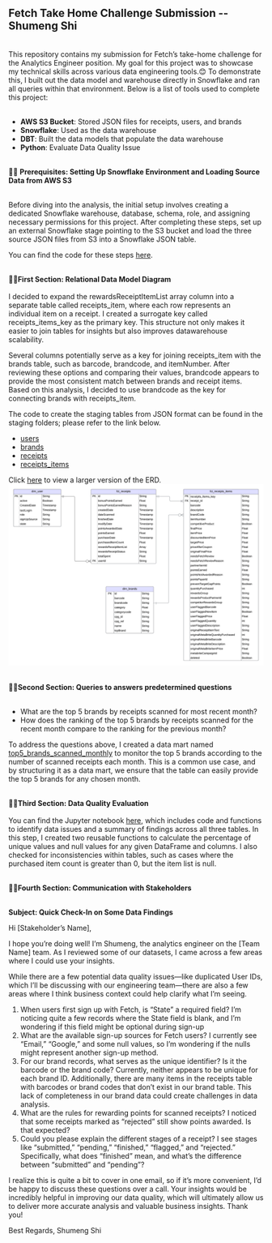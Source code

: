 ## Fetch Take Home Challenge Submission -- Shumeng Shi
<br>
This repository contains my submission for Fetch’s take-home challenge for the Analytics Engineer position. My goal for this project was to showcase my technical skills across various data engineering tools.😊 To demonstrate this, I built out the data model and warehouse directly in Snowflake and ran all queries within that environment. Below is a list of tools used to complete this project:<br><br>

- **AWS S3 Bucket**: Stored JSON files for receipts, users, and brands
- **Snowflake**: Used as the data warehouse
- **DBT**: Built the data models that populate the data warehouse
- **Python**: Evaluate Data Quality Issue 
<br><br>

📍📍 **Prerequisites: Setting Up Snowflake Environment and Loading Source Data from AWS S3**<br><br>

Before diving into the analysis, the initial setup involves creating a dedicated Snowflake warehouse, database, schema, role, and assigning necessary permissions for this project. After completing these steps, set up an external Snowflake stage pointing to the S3 bucket and load the three source JSON files from S3 into a Snowflake JSON table.

You can find the code for these steps [here](set_up_snowflake.sql).<br><br>

📍📍**First Section: Relational Data Model Diagram**<br><br>
I decided to expand the rewardsReceiptItemList array column into a separate table called receipts_item, where each row represents an individual item on a receipt. I created a surrogate key called receipts_items_key as the primary key. This structure not only makes it easier to join tables for insights but also improves datawarehouse scalability.

Several columns potentially serve as a key for joining receipts_item with the brands table, such as barcode, brandcode, and itemNumber. After reviewing these options and comparing their values, brandcode appears to provide the most consistent match between brands and receipt items. Based on this analysis, I decided to use brandcode as the key for connecting brands with receipts_item.

The code to create the staging tables from JSON format can be found in the staging folders; please refer to the link below.
- [users](models/staging/stg_users.sql)
- [brands](models/staging/stg_brands.sql)
- [receipts](models/staging/stg_receipts.sql)
- [receipts_items](models/staging/stg_receipts_items.sql)

Click [here](Fetch%20Data%20Model%20ERD.png) to view a larger version of the ERD.
![Fetch ERD](Fetch%20Data%20Model%20ERD.png)
<br><br>

📍📍**Second Section: Queries to answers predetermined questions**<br><br>
- What are the top 5 brands by receipts scanned for most recent month?
- How does the ranking of the top 5 brands by receipts scanned for the recent month compare to the ranking for the previous month?

To address the questions above, I created a data mart named [top5_brands_scanned_monthly](models/marts/top5_brands_scanned_monthly.sql) to monitor the top 5 brands according to the number of scanned receipts each month. This is a common use case, and by structuring it as a data mart, we ensure that the table can easily provide the top 5 brands for any chosen month.<br><br>

📍📍**Third Section: Data Quality Evaluation**<br><br>
You can find the Jupyter notebook [here](Fetch_Data_Quality_Checks.ipynb), which includes code and functions to identify data issues and a summary of findings across all three tables. In this step, I created two reusable functions to calculate the percentage of unique values and null values for any given DataFrame and columns. I also checked for inconsistencies within tables, such as cases where the purchased item count is greater than 0, but the item list is null.<br><br>

📍📍**Fourth Section: Communication with Stakeholders**<br><br>

**Subject: Quick Check-In on Some Data Findings**

Hi [Stakeholder’s Name],

I hope you’re doing well! I’m Shumeng, the analytics engineer on the [Team Name] team. As I reviewed some of our datasets, I came across a few areas where I could use your insights.

While there are a few potential data quality issues—like duplicated User IDs, which I’ll be discussing with our engineering team—there are also a few areas where I think business context could help clarify what I’m seeing. 

1. When users first sign up with Fetch, is “State” a required field? I’m noticing quite a few records where the State field is blank, and I’m wondering if this field might be optional during sign-up
2. What are the available sign-up sources for Fetch users? I currently see “Email,” “Google,” and some null values, so I’m wondering if the nulls might represent another sign-up method.
3. For our brand records, what serves as the unique identifier? Is it the barcode or the brand code? Currently, neither appears to be unique for each brand ID. Additionally, there are many items in the receipts table with barcodes or brand codes that don’t exist in our brand table. This lack of completeness in our brand data could create challenges in data analysis.
4. What are the rules for rewarding points for scanned receipts? I noticed that some receipts marked as “rejected” still show points awarded. Is that expected?
5. Could you please explain the different stages of a receipt? I see stages like “submitted,” “pending,” “finished,” “flagged,” and “rejected.” Specifically, what does “finished” mean, and what’s the difference between “submitted” and “pending”?

I realize this is quite a bit to cover in one email, so if it’s more convenient, I’d be happy to discuss these questions over a call. Your insights would be incredibly helpful in improving our data quality, which will ultimately allow us to deliver more accurate analysis and valuable business insights. Thank you!

Best Regards,
Shumeng Shi